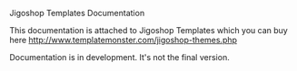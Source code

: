 Jigoshop Templates Documentation

This documentation is attached to Jigoshop Templates which you can buy here http://www.templatemonster.com/jigoshop-themes.php

Documentation is in development. It's not the final version.
